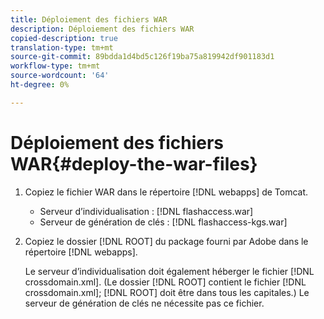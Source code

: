 ```yaml
---
title: Déploiement des fichiers WAR
description: Déploiement des fichiers WAR
copied-description: true
translation-type: tm+mt
source-git-commit: 89bdda1d4bd5c126f19ba75a819942df901183d1
workflow-type: tm+mt
source-wordcount: '64'
ht-degree: 0%

---
```



# Déploiement des fichiers WAR{#deploy-the-war-files}

1. Copiez le fichier WAR dans le répertoire [!DNL webapps] de Tomcat.

   * Serveur d’individualisation : [!DNL flashaccess.war]
   * Serveur de génération de clés : [!DNL flashaccess-kgs.war]

1. Copiez le dossier [!DNL ROOT] du package fourni par Adobe dans le répertoire [!DNL webapps].

   Le serveur d’individualisation doit également héberger le fichier [!DNL crossdomain.xml]. (Le dossier [!DNL ROOT] contient le fichier [!DNL crossdomain.xml]; [!DNL ROOT] doit être dans tous les capitales.) Le serveur de génération de clés ne nécessite pas ce fichier.

